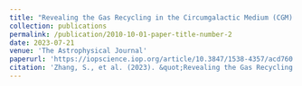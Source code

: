 ```yaml
---
title: "Revealing the Gas Recycling in the Circumgalactic Medium (CGM) Utilizing a Luminous Lya Nebula around a Type-II Quasar at z = 2.6 with the Keck Cosmic Web Imager (KCWI)"
collection: publications
permalink: /publication/2010-10-01-paper-title-number-2
date: 2023-07-21
venue: 'The Astrophysical Journal'
paperurl: 'https://iopscience.iop.org/article/10.3847/1538-4357/acd760'
citation: 'Zhang, S., et al. (2023). &quot;Revealing the Gas Recycling in the Circumgalactic Medium (CGM) Utilizing a Luminous Lya Nebula around a Type-II Quasar at z = 2.6 with the Keck Cosmic Web Imager (KCWI).&quot; <i>ApJ</i>. 952, 124.'
---
```

